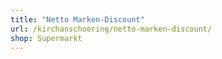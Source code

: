 ```yaml
---
title: "Netto Marken-Discount"
url: /kirchanschoering/netto-marken-discount/
shop: Supermarkt
---
```

